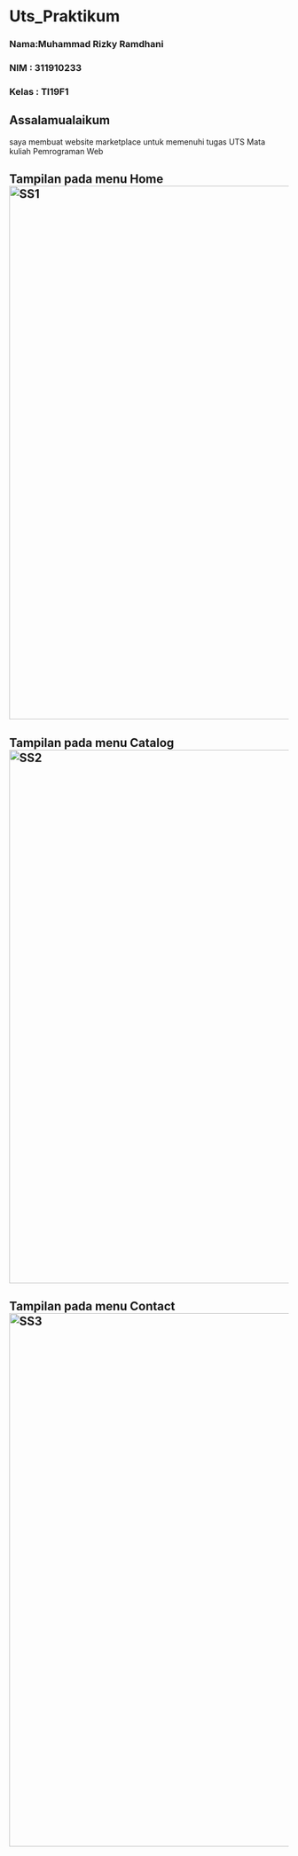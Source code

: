 # Uts_Praktikum
### Nama:Muhammad Rizky Ramdhani
### NIM : 311910233
### Kelas : TI19F1

## Assalamualaikum 
saya membuat website marketplace untuk memenuhi tugas UTS Mata kuliah Pemrograman Web
## Tampilan pada menu Home <img width="962" alt="SS1" src="https://user-images.githubusercontent.com/81758035/117528437-771de780-affc-11eb-9162-28775616548f.png">
## Tampilan pada menu Catalog <img width="962" alt="SS2" src="https://user-images.githubusercontent.com/81758035/117528457-9583e300-affc-11eb-87ee-787e671da4b6.png">
## Tampilan pada menu Contact<img width="962" alt="SS3" src="https://user-images.githubusercontent.com/81758035/117528470-a7658600-affc-11eb-9ea4-5821566fefaf.png">
